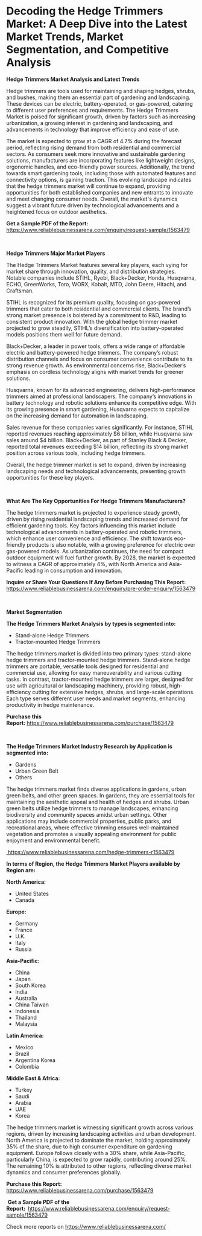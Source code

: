 <p><h1>Decoding the Hedge Trimmers Market: A Deep Dive into the Latest Market Trends, Market Segmentation, and Competitive Analysis</h1></p><p><strong>Hedge Trimmers Market Analysis and Latest Trends</strong></p>
<p><p>Hedge trimmers are tools used for maintaining and shaping hedges, shrubs, and bushes, making them an essential part of gardening and landscaping. These devices can be electric, battery-operated, or gas-powered, catering to different user preferences and requirements. The Hedge Trimmers Market is poised for significant growth, driven by factors such as increasing urbanization, a growing interest in gardening and landscaping, and advancements in technology that improve efficiency and ease of use. </p><p>The market is expected to grow at a CAGR of 4.7% during the forecast period, reflecting rising demand from both residential and commercial sectors. As consumers seek more innovative and sustainable gardening solutions, manufacturers are incorporating features like lightweight designs, ergonomic handles, and eco-friendly power sources. Additionally, the trend towards smart gardening tools, including those with automated features and connectivity options, is gaining traction. This evolving landscape indicates that the hedge trimmers market will continue to expand, providing opportunities for both established companies and new entrants to innovate and meet changing consumer needs. Overall, the market's dynamics suggest a vibrant future driven by technological advancements and a heightened focus on outdoor aesthetics.</p></p>
<p><strong>Get a Sample PDF of the Report:&nbsp;</strong> <a href="https://www.reliablebusinessarena.com/enquiry/request-sample/1563479?utm_campaign=2042&utm_medium=2&utm_source=Github&utm_content=ia&utm_term=11042025&utm_id=hedge-trimmers">https://www.reliablebusinessarena.com/enquiry/request-sample/1563479</a></p>
<p>&nbsp;</p>
<p><strong>Hedge Trimmers Major Market Players</strong></p>
<p><p>The Hedge Trimmers Market features several key players, each vying for market share through innovation, quality, and distribution strategies. Notable companies include STIHL, Ryobi, Black+Decker, Honda, Husqvarna, ECHO, GreenWorks, Toro, WORX, Kobalt, MTD, John Deere, Hitachi, and Craftsman.</p><p>STIHL is recognized for its premium quality, focusing on gas-powered trimmers that cater to both residential and commercial clients. The brand’s strong market presence is bolstered by a commitment to R&D, leading to consistent product innovation. With the global hedge trimmer market projected to grow steadily, STIHL’s diversification into battery-operated models positions them well for future demand.</p><p>Black+Decker, a leader in power tools, offers a wide range of affordable electric and battery-powered hedge trimmers. The company’s robust distribution channels and focus on consumer convenience contribute to its strong revenue growth. As environmental concerns rise, Black+Decker’s emphasis on cordless technology aligns with market trends for greener solutions.</p><p>Husqvarna, known for its advanced engineering, delivers high-performance trimmers aimed at professional landscapers. The company’s innovations in battery technology and robotic solutions enhance its competitive edge. With its growing presence in smart gardening, Husqvarna expects to capitalize on the increasing demand for automation in landscaping.</p><p>Sales revenue for these companies varies significantly. For instance, STIHL reported revenues reaching approximately $6 billion, while Husqvarna saw sales around $4 billion. Black+Decker, as part of Stanley Black & Decker, reported total revenues exceeding $14 billion, reflecting its strong market position across various tools, including hedge trimmers.</p><p>Overall, the hedge trimmer market is set to expand, driven by increasing landscaping needs and technological advancements, presenting growth opportunities for these key players.</p></p>
<p>&nbsp;</p>
<p><strong>What Are The Key Opportunities For Hedge Trimmers Manufacturers?</strong></p>
<p><p>The hedge trimmers market is projected to experience steady growth, driven by rising residential landscaping trends and increased demand for efficient gardening tools. Key factors influencing this market include technological advancements in battery-operated and robotic trimmers, which enhance user convenience and efficiency. The shift towards eco-friendly products is also notable, with a growing preference for electric over gas-powered models. As urbanization continues, the need for compact outdoor equipment will fuel further growth. By 2028, the market is expected to witness a CAGR of approximately 4%, with North America and Asia-Pacific leading in consumption and innovation.</p></p>
<p><strong>Inquire or Share Your Questions If Any Before Purchasing This Report:</strong> <a href="https://www.reliablebusinessarena.com/enquiry/pre-order-enquiry/1563479?utm_campaign=2042&utm_medium=2&utm_source=Github&utm_content=ia&utm_term=11042025&utm_id=hedge-trimmers">https://www.reliablebusinessarena.com/enquiry/pre-order-enquiry/1563479</a></p>
<p>&nbsp;</p>
<p><strong>Market Segmentation</strong></p>
<p><strong>The Hedge Trimmers Market Analysis by types is segmented into:</strong></p>
<p><ul><li>Stand-alone Hedge Trimmers</li><li>Tractor-mounted Hedge Trimmers</li></ul></p>
<p><p>The hedge trimmers market is divided into two primary types: stand-alone hedge trimmers and tractor-mounted hedge trimmers. Stand-alone hedge trimmers are portable, versatile tools designed for residential and commercial use, allowing for easy maneuverability and various cutting tasks. In contrast, tractor-mounted hedge trimmers are larger, designed for use with agricultural or landscaping machinery, providing robust, high-efficiency cutting for extensive hedges, shrubs, and large-scale operations. Each type serves different user needs and market segments, enhancing productivity in hedge maintenance.</p></p>
<p><strong>Purchase this Report:&nbsp;</strong><a href="https://www.reliablebusinessarena.com/purchase/1563479?utm_campaign=2042&utm_medium=2&utm_source=Github&utm_content=ia&utm_term=11042025&utm_id=hedge-trimmers">https://www.reliablebusinessarena.com/purchase/1563479</a></p>
<p>&nbsp;</p>
<p><strong>The Hedge Trimmers Market Industry Research by Application is segmented into:</strong></p>
<p><ul><li>Gardens</li><li>Urban Green Belt</li><li>Others</li></ul></p>
<p><p>The hedge trimmers market finds diverse applications in gardens, urban green belts, and other green spaces. In gardens, they are essential tools for maintaining the aesthetic appeal and health of hedges and shrubs. Urban green belts utilize hedge trimmers to manage landscapes, enhancing biodiversity and community spaces amidst urban settings. Other applications may include commercial properties, public parks, and recreational areas, where effective trimming ensures well-maintained vegetation and promotes a visually appealing environment for public enjoyment and environmental benefit.</p></p>
<p><a href="https://www.reliablebusinessarena.com/hedge-trimmers-r1563479?utm_campaign=2042&utm_medium=2&utm_source=Github&utm_content=ia&utm_term=11042025&utm_id=hedge-trimmers">&nbsp;https://www.reliablebusinessarena.com/hedge-trimmers-r1563479</a></p>
<p><strong>In terms of Region, the Hedge Trimmers Market Players available by Region are:</strong></p>
<p>
    <p> <strong> North America: </strong>
        <ul>
            <li>United States</li>
            <li>Canada</li>
        </ul>
        </p> 
    <p> <strong> Europe: </strong>
        <ul>
            <li>Germany</li>
            <li>France</li>
            <li>U.K.</li>
            <li>Italy</li>
            <li>Russia</li>
        </ul>
        </p> 
    <p> <strong> Asia-Pacific: </strong>
        <ul>
            <li>China</li>
            <li>Japan</li>
            <li>South Korea</li>
            <li>India</li>
            <li>Australia</li>
            <li>China Taiwan</li>
            <li>Indonesia</li>
            <li>Thailand</li>
            <li>Malaysia</li>
        </ul>
        </p> 
    <p> <strong> Latin America: </strong>
        <ul>
            <li>Mexico</li>
            <li>Brazil</li>
            <li>Argentina Korea</li>
            <li>Colombia</li>
        </ul>
        </p> 
    <p> <strong> Middle East & Africa: </strong>
        <ul>
            <li>Turkey</li>
            <li>Saudi</li>
            <li>Arabia</li>
            <li>UAE</li>
            <li>Korea</li>
        </ul>
    </p>
    </p>
<p><p>The hedge trimmers market is witnessing significant growth across various regions, driven by increasing landscaping activities and urban development. North America is projected to dominate the market, holding approximately 35% of the share, due to high consumer expenditure on gardening equipment. Europe follows closely with a 30% share, while Asia-Pacific, particularly China, is expected to grow rapidly, contributing around 25%. The remaining 10% is attributed to other regions, reflecting diverse market dynamics and consumer preferences globally.</p></p>
<p><strong>Purchase this Report: </strong><a href="https://www.reliablebusinessarena.com/purchase/1563479?utm_campaign=2042&utm_medium=2&utm_source=Github&utm_content=ia&utm_term=11042025&utm_id=hedge-trimmers">https://www.reliablebusinessarena.com/purchase/1563479</a></p>
<p>&nbsp;<strong>Get a Sample PDF of the Report:&nbsp;&nbsp;</strong><a href="https://www.reliablebusinessarena.com/enquiry/request-sample/1563479?utm_campaign=2042&utm_medium=2&utm_source=Github&utm_content=ia&utm_term=11042025&utm_id=hedge-trimmers">https://www.reliablebusinessarena.com/enquiry/request-sample/1563479</a></p>
<p><strong></strong></p>
<p>Check more reports on <a href="https://www.reliablebusinessarena.com/?utm_campaign=2042&utm_medium=2&utm_source=Github&utm_content=ia&utm_term=11042025&utm_id=hedge-trimmers">https://www.reliablebusinessarena.com/</a></p>